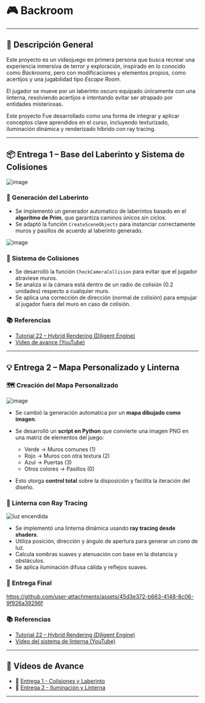 # 🎮 Backroom
---

## 🧩 Descripción General

Este proyecto es un videojuego en primera persona que busca recrear una experiencia inmersiva de terror y exploración, inspirado en lo conocido como *Backrooms*, pero con modificaciones y elementos propios, como acertijos y una jugabilidad tipo *Escape Room*.

El jugador se mueve por un laberinto oscuro equipado únicamente con una linterna, resolviendo acertijos e intentando evitar ser atrapado por entidades misteriosas.

Este proyecto Fue desarrollado como una forma de integrar y aplicar conceptos clave aprendidos en el curso, incluyendo texturizado, iluminación dinámica y renderizado híbrido con ray tracing.

---

## 📦 Entrega 1 – Base del Laberinto y Sistema de Colisiones
![image](https://github.com/user-attachments/assets/fdd866f2-a518-4d7c-b3a1-d70ca2d64574)

### 🧱 Generación del Laberinto

* Se implementó un generador automatico de laberintos basado en el **algoritmo de Prim**, que garantiza caminos únicos sin ciclos.
* Se adaptó la función `CreateSceneObjects` para instanciar correctamente muros y pasillos de acuerdo al laberinto generado.

![image](https://github.com/user-attachments/assets/1a62e8b2-4a04-4d01-b44e-36dc1a32467e)


### 🚧 Sistema de Colisiones

* Se desarrolló la función `CheckCameraCollision` para evitar que el jugador atraviese muros.
* Se analiza si la cámara está dentro de un radio de colisión (0.2 unidades) respecto a cualquier muro.
* Se aplica una corrección de dirección (normal de colisión) para empujar al jugador fuera del muro en caso de colisión.

### 📚 Referencias

* [Tutorial 22 – Hybrid Rendering (Diligent Engine)](https://github.com/DiligentGraphics/DiligentSamples/tree/master/Tutorials/Tutorial22_HybridRendering)
* [Video de avance (YouTube)](https://youtu.be/lC0jSxF-vkE?si=4t-4PwDTEAKh02iw)

---

## 💡 Entrega 2 – Mapa Personalizado y Linterna 

### 🗺️ Creación del Mapa Personalizado
![image](https://github.com/user-attachments/assets/a951a9bf-f99e-4f1d-862e-994a00ff9ac1)

* Se cambió la generación automatica por un **mapa dibujado como imagen**.
* Se desarrolló un **script en Python** que convierte una imagen PNG en una matriz de elementos del juego:

  * Verde → Muros comunes (1)
  * Rojo → Muros con otra textura (2)
  * Azul → Puertas (3)
  * Otros colores → Pasillos (0)

* Esto otorga **control total** sobre la disposición y facilita la iteración del diseño.

### 🔦 Linterna con Ray Tracing

![luz encendida](https://github.com/user-attachments/assets/6dc7432d-4c23-4d88-9967-2bdd1144f2cd)

* Se implementó una linterna dinámica usando **ray tracing desde shaders**.
* Utiliza posición, dirección y ángulo de apertura para generar un cono de luz.
* Calcula sombras suaves y atenuación con base en la distancia y obstáculos.
* Se aplica iluminación difusa cálida y reflejos suaves.

### 👾 Entrega Final

https://github.com/user-attachments/assets/45d3e372-b663-4148-8c06-9f926a39296f


### 📚 Referencias

* [Tutorial 22 – Hybrid Rendering (Diligent Engine)](https://github.com/DiligentGraphics/DiligentSamples/tree/master/Tutorials/Tutorial22_HybridRendering)
* [Video del sistema de linterna (YouTube)](https://youtu.be/JdZTg8ME6Pg)

---

## 📼 Videos de Avance

* 🎥 [Entrega 1 - Colisiones y Laberinto](https://youtu.be/lC0jSxF-vkE?si=4t-4PwDTEAKh02iw)
* 🎥 [Entrega 2 - Iluminación y Linterna](https://youtu.be/JdZTg8ME6Pg)

---
